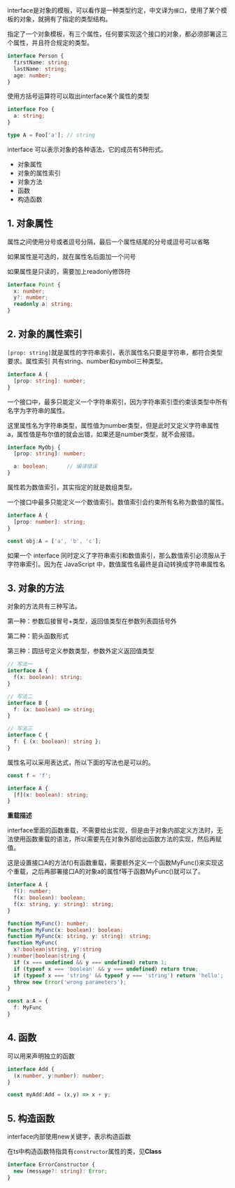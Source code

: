 interface是对象的模板，可以看作是一种类型约定，中文译为`接口`，使用了某个模板的对象，就拥有了指定的类型结构。

指定了一个对象模板，有三个属性，任何要实现这个接口的对象，都必须部署这三个属性，并且符合规定的类型。

```typescript
interface Person {
  firstName: string;
  lastName: string;
  age: number;
}
```

使用方括号运算符可以取出interface某个属性的类型

```typescript
interface Foo {
  a: string;
}

type A = Foo['a']; // string
```

interface 可以表示对象的各种语法，它的成员有5种形式。

*   对象属性
*   对象的属性索引
*   对象方法
*   函数
*   构造函数

## &#x20;1. 对象属性

属性之间使用分号或者逗号分隔，最后一个属性结尾的分号或逗号可以省略

如果属性是可选的，就在属性名后面加一个问号

如果属性是只读的，需要加上readonly修饰符

```typescript
interface Point {
  x: number;
  y?: number;
  readonly a: string;
}
```

## &#x20;2. 对象的属性索引

`[prop: string]`就是属性的字符串索引，表示属性名只要是字符串，都符合类型要求。属性索引 共有string、number和symbol三种类型。

```typescript
interface A {
  [prop: string]: number;
}
```

一个接口中，最多只能定义一个字符串索引，因为字符串索引壶约束该类型中所有名字为字符串的属性。

这里属性名为字符串类型，属性值为number类型，但是此时又定义字符串属性a，属性值是布尔值的就会出错，如果还是number类型，就不会报错。

```typescript
interface MyObj {
  [prop: string]: number;

  a: boolean;      // 编译错误
}
```

属性若为数值索引，其实指定的就是数组类型。

一个接口中最多只能定义一个数值索引。数值索引会约束所有名称为数值的属性。

```typescript
interface A {
  [prop: number]: string;
}

const obj:A = ['a', 'b', 'c'];
```

如果一个 interface 同时定义了字符串索引和数值索引，那么数值索引必须服从于字符串索引。因为在 JavaScript 中，数值属性名最终是自动转换成字符串属性名

## &#x20;3. 对象的方法

对象的方法共有三种写法。

第一种：参数后接冒号+类型，返回值类型在参数列表圆括号外

第二种：箭头函数形式

第三种：圆括号定义参数类型，参数外定义返回值类型

```typescript
// 写法一
interface A {
  f(x: boolean): string;
}

// 写法二
interface B {
  f: (x: boolean) => string;
}

// 写法三
interface C {
  f: { (x: boolean): string };
}
```

属性名可以采用表达式，所以下面的写法也是可以的。

```typescript
const f = 'f';

interface A {
  [f](x: boolean): string;
}
```

**重载描述**

interface里面的函数重载，不需要给出实现，但是由于对象内部定义方法时，无法使用函数重载的语法，所以需要先在对象外部给出函数方法的实现，然后再赋值。

这是设置接口A的方法f()有函数重载，需要额外定义一个函数MyFunc()来实现这个重载，之后再部署接口A的对象a的属性f等于函数MyFunc()就可以了。

```typescript
interface A {
  f(): number;
  f(x: boolean): boolean;
  f(x: string, y: string): string;
}

function MyFunc(): number;
function MyFunc(x: boolean): boolean;
function MyFunc(x: string, y: string): string;
function MyFunc(
  x?:boolean|string, y?:string
):number|boolean|string {
  if (x === undefined && y === undefined) return 1;
  if (typeof x === 'boolean' && y === undefined) return true;
  if (typeof x === 'string' && typeof y === 'string') return 'hello';
  throw new Error('wrong parameters');  
}

const a:A = {
  f: MyFunc
}
```

## &#x20;4. 函数

可以用来声明独立的函数

```typescript
interface Add {
  (x:number, y:number): number;
}

const myAdd:Add = (x,y) => x + y;
```

## &#x20;5. 构造函数

interface内部使用new关键字，表示构造函数

在ts中构造函数特指具有`constructor`属性的类，见**Class**

```typescript
interface ErrorConstructor {
  new (message?: string): Error;
}
```

